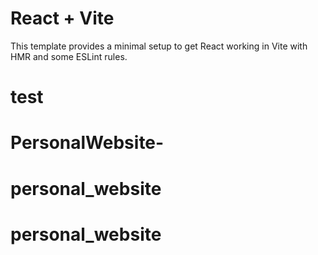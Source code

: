 # React + Vite

This template provides a minimal setup to get React working in Vite with HMR and some ESLint rules.

# test
# PersonalWebsite-
# personal_website
# personal_website

